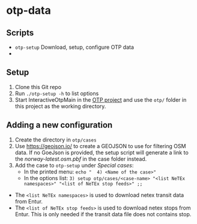 # otp-data

## Scripts
 - `otp-setup` Download, setup, configure OTP data
 -

## Setup 
1. Clone this Git repo
2. Run `./otp-setup -h` to list options
3. Start InteractiveOtpMain in the [OTP project](https://github.com/opentripplanner/OpenTripPlanner) 
   and use the `otp/` folder in this project as the working directory.

## Adding a new configuration 

1. Create the directory in `otp/cases`
2. Use https://geojson.io/ to create a GEOJSON to use for filtering OSM data. If no 
   GoeJson is provided, the setup script will generate a link to the _norway-latest.osm.pbf_ 
   in the case folder instead. 
3. Add the case to `otp-setup` under _Special cases_:
   - In the printed menu: 
     `echo "  4) <Name of the case>"`
   - In the options list:
     `3) setup otp/cases/<case-name> "<list NeTEx namespaces>" "<list of NeTEx stop feeds>" ;;`

- The `<list NeTEx namespaces>` is used to download netex transit data from Entur.  
- The `<list of NeTEx stop feeds>` is used to download netex stops from Entur. This is only 
  needed if the transit data file does not contains stop.

